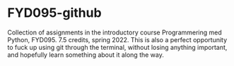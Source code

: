 # FYD095-github
Collection of assignments in the introductory course Programmering med Python, FYD095. 7.5 credits, spring 2022.
This is also a perfect opportunity to fuck up using git through the terminal, without losing anything important, and hopefully learn something about it along the way.
